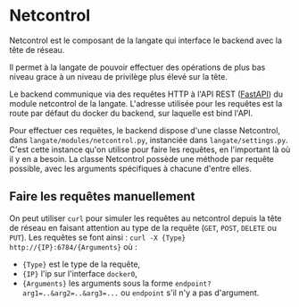 # Netcontrol

Netcontrol est le composant de la langate qui interface le backend avec la tête de réseau.

Il permet à la langate de pouvoir effectuer des opérations de plus bas niveau grace à un niveau de privilège plus élevé sur la tête.

Le backend communique via des requêtes HTTP à l'API REST ([FastAPI](https://fastapi.tiangolo.com/)) du module netcontrol de la langate. L'adresse utilisée pour les requêtes est la route par défaut du docker du backend, sur laquelle est bind l'API.

Pour effectuer ces requêtes, le backend dispose d'une classe Netcontrol, dans `langate/modules/netcontrol.py`, instanciée dans `langate/settings.py`. C'est cette instance qu'on utilise pour faire les requêtes, en l'important là où il y en a besoin. La classe Netcontrol possède une méthode par requête possible, avec les arguments spécifiques à chacune d'entre elles.

## Faire les requêtes manuellement

On peut utiliser `curl` pour simuler les requêtes au netcontrol depuis la tête de réseau en faisant attention au type de la requête (`GET`, `POST`, `DELETE` ou `PUT`).
Les requêtes se font ainsi : `curl -X {Type} http://{IP}:6784/{Arguments}` où :
- `{Type}` est le type de la requête,
- `{IP}` l'ip sur l'interface `docker0`,
- `{Arguments}` les arguments sous la forme `endpoint?arg1=..&arg2=..&arg3=...` ou `endpoint` s'il n'y a pas d'argument.
